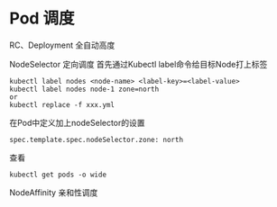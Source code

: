 # Pod 调度

RC、Deployment 全自动高度

NodeSelector 定向调度
首先通过Kubectl label命令给目标Node打上标签

    kubectl label nodes <node-name> <label-key>=<label-value>
    kubectl label nodes node-1 zone=north
    or
    kubectl replace -f xxx.yml

在Pod中定义加上nodeSelector的设置

    spec.template.spec.nodeSelector.zone: north

查看

    kubectl get pods -o wide

NodeAffinity 亲和性调度
